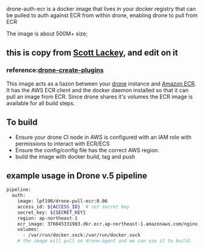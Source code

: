 drone-auth-ecr is a docker image that lives in your docker registry that can be pulled to auth against ECR from within drone, 
enabling drone to pull from ECR

The image is about 500M+ size;
## this is copy from [Scott Lackey](https://github.com/scottlackey), and edit on it

### reference:[drone-create-plugins](http://docs.drone.io/creating-custom-plugins-bash/)
This image acts as a liazon between your [drone](http://readme.drone.io/0.5/) instance and [Amazon ECR](https://aws.amazon.com/ecr/). 
It has the AWS ECR client and the docker daemon installed so that it can pull an image from ECR. Since drone shares it's volumes the 
ECR image is available for all build steps.

To build
---------

- Ensure your drone CI node in AWS is configured with an IAM role with permissions to interact with ECR/ECS
- Ensure the config/config file has the correct AWS region.
- build the image with docker build, tag and push

example usage in Drone v.5 pipeline
-------------
```bash
pipeline:
  auth:
    image: lpf190/drone-pull-ecr:0.06
    access_id: ${ACCESS_ID}  # set secret key
    secret_key: ${SECRET_KEY}
    region: ap-northeast-1
    ecr_image: 376045331903.dkr.ecr.ap-northeast-1.amazonaws.com/nginx:alpine-1.15.2
    volumes:
      - /var/run/docker.sock:/var/run/docker.sock
    # the image will pull on drone-agent and we can use it to build. 
```
